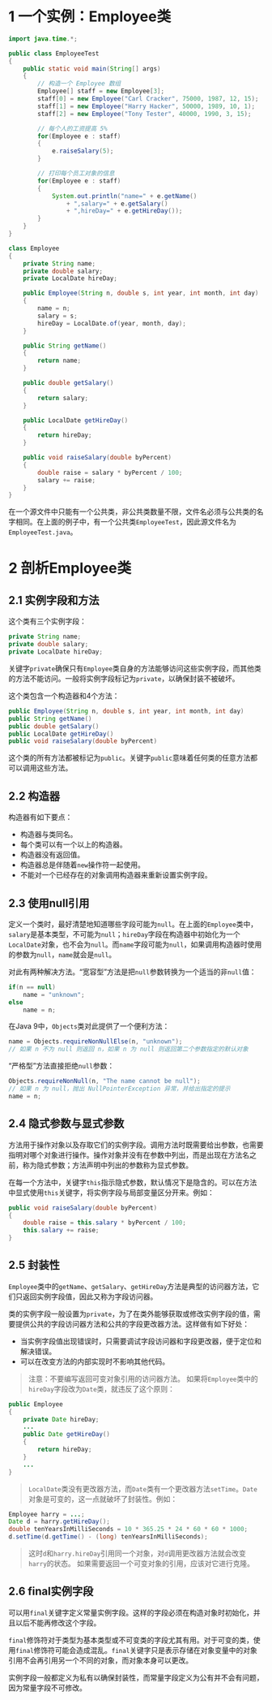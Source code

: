# 1 一个实例：Employee类

```java
import java.time.*;

public class EmployeeTest
{
	public static void main(String[] args)
	{
		// 构造一个 Employee 数组
		Employee[] staff = new Employee[3];
		staff[0] = new Employee("Carl Cracker", 75000, 1987, 12, 15);
		staff[1] = new Employee("Harry Hacker", 50000, 1989, 10, 1);
		staff[2] = new Employee("Tony Tester", 40000, 1990, 3, 15);

		// 每个人的工资提高 5%
		for(Employee e : staff)
		{
			e.raiseSalary(5);
		}

		// 打印每个员工对象的信息
		for(Employee e : staff)
		{
			System.out.println("name=" + e.getName()
				+ ",salary=" + e.getSalary()
				+ ",hireDay=" + e.getHireDay());
		}
	}
}

class Employee
{
	private String name;
	private double salary;
	private LocalDate hireDay;

	public Employee(String n, double s, int year, int month, int day)
	{
		name = n;
		salary = s;
		hireDay = LocalDate.of(year, month, day);
	}

	public String getName()
	{
		return name;
	}

	public double getSalary()
	{
		return salary;
	}

	public LocalDate getHireDay()
	{
		return hireDay;
	}

	public void raiseSalary(double byPercent)
	{
		double raise = salary * byPercent / 100;
		salary += raise;
	}
}
```
在一个源文件中只能有一个公共类，非公共类数量不限，文件名必须与公共类的名字相同。在上面的例子中，有一个公共类`EmployeeTest`，因此源文件名为`EmployeeTest.java`。
# 2 剖析Employee类
## 2.1 实例字段和方法
这个类有三个实例字段：

```java
private String name;
private double salary;
private LocalDate hireDay;
```
关键字`private`确保只有`Employee`类自身的方法能够访问这些实例字段，而其他类的方法不能访问。一般将实例字段标记为`private`，以确保封装不被破坏。

这个类包含一个构造器和4个方法：

```java
public Employee(String n, double s, int year, int month, int day)
public String getName()
public double getSalary()
public LocalDate getHireDay()
public void raiseSalary(double byPercent)
```
这个类的所有方法都被标记为`public`。关键字`public`意味着任何类的任意方法都可以调用这些方法。
## 2.2 构造器
构造器有如下要点：
 - 构造器与类同名。
 - 每个类可以有一个以上的构造器。
 - 构造器没有返回值。
 - 构造器总是伴随着`new`操作符一起使用。
 - 不能对一个已经存在的对象调用构造器来重新设置实例字段。
## 2.3 使用null引用
定义一个类时，最好清楚地知道哪些字段可能为`null`。在上面的`Employee`类中，`salary`是基本类型，不可能为`null`；`hireDay`字段在构造器中初始化为一个`LocalDate`对象，也不会为`null`。而`name`字段可能为`null`，如果调用构造器时使用的参数为`null`，`name`就会是`null`。

对此有两种解决方法。“宽容型”方法是把`null`参数转换为一个适当的非`null`值：

```java
if(n == null)
	name = "unknown";
else
	name = n;
```
在Java 9中，`Objects`类对此提供了一个便利方法：

```java
name = Objects.requireNonNullElse(n, "unknown");
// 如果 n 不为 null 则返回 n，如果 n 为 null 则返回第二个参数指定的默认对象
```
“严格型”方法直接拒绝`null`参数：

```java
Objects.requireNonNull(n, "The name cannot be null");
// 如果 n 为 null，抛出 NullPointerException 异常，并给出指定的提示
name = n;
```
## 2.4 隐式参数与显式参数
方法用于操作对象以及存取它们的实例字段。调用方法时既需要给出参数，也需要指明对哪个对象进行操作。操作对象并没有在参数中列出，而是出现在方法名之前，称为隐式参数；方法声明中列出的参数称为显式参数。

在每一个方法中，关键字`this`指示隐式参数，默认情况下是隐含的。可以在方法中显式使用`this`关键字，将实例字段与局部变量区分开来。例如：

```java
public void raiseSalary(double byPercent)
{
	double raise = this.salary * byPercent / 100;
	this.salary += raise;
}
```
## 2.5 封装性
`Employee`类中的`getName`、`getSalary`、`getHireDay`方法是典型的访问器方法，它们只返回实例字段值，因此又称为字段访问器。

类的实例字段一般设置为`private`，为了在类外能够获取或修改实例字段的值，需要提供公共的字段访问器方法和公共的字段更改器方法。这样做有如下好处：

 - 当实例字段值出现错误时，只需要调试字段访问器和字段更改器，便于定位和解决错误。
 - 可以在改变方法的内部实现时不影响其他代码。

>注意：不要编写返回可变对象引用的访问器方法。
如果将`Employee`类中的`hireDay`字段改为`Date`类，就违反了这个原则：
```java
public Employee
{
	private Date hireDay;
	...
	public Date getHireDay()
	{
		return hireDay;
	}
	...
}
```
>`LocalDate`类没有更改器方法，而`Date`类有一个更改器方法`setTime`。`Date`对象是可变的，这一点就破坏了封装性。例如：
```java
Employee harry = ...;
Date d = harry.getHireDay();
double tenYearsInMilliSeconds = 10 * 365.25 * 24 * 60 * 60 * 1000;
d.setTime(d.getTime() - (long) tenYearsInMilliSeconds);
```
>这时`d`和`harry.hireDay`引用同一个对象，对`d`调用更改器方法就会改变`harry`的状态。
如果需要返回一个可变对象的引用，应该对它进行克隆。

## 2.6 final实例字段
可以用`final`关键字定义常量实例字段。这样的字段必须在构造对象时初始化，并且以后不能再修改这个字段。

`final`修饰符对于类型为基本类型或不可变类的字段尤其有用。对于可变的类，使用`final`修饰符可能会造成混乱。`final`关键字只是表示存储在对象变量中的对象引用不会再引用另一个不同的对象，而对象本身可以更改。

实例字段一般都定义为私有以确保封装性，而常量字段定义为公有并不会有问题，因为常量字段不可修改。

